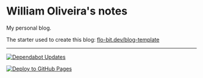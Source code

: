 # William Oliveira's notes

My personal blog.

The starter used to create this blog: [flo-bit.dev/blog-template](https://flo-bit.dev/blog-template/)

---

[![Dependabot Updates](https://github.com/woliveiras/woliveiras.github.io/actions/workflows/dependabot/dependabot-updates/badge.svg)](https://github.com/woliveiras/woliveiras.github.io/actions/workflows/dependabot/dependabot-updates)

[![Deploy to GitHub Pages](https://github.com/woliveiras/woliveiras.github.io/actions/workflows/deploy.yml/badge.svg)](https://github.com/woliveiras/woliveiras.github.io/actions/workflows/deploy.yml)
